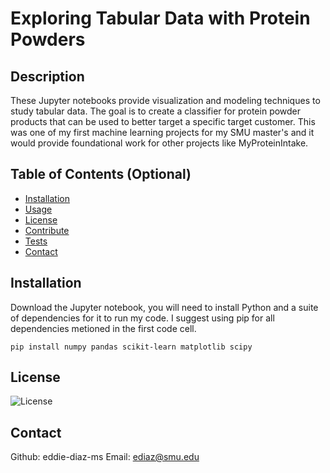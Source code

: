 # Exploring Tabular Data with Protein Powders

## Description

These Jupyter notebooks provide visualization and modeling techniques to study tabular data. The goal is to create a classifier for protein powder products that can be used to better target a specific target customer. This was one of my first machine learning projects for my SMU master's and it would provide foundational work for other projects like MyProteinIntake.

## Table of Contents (Optional)

- [Installation](#installation)
- [Usage](#usage)
- [License](#license)
- [Contribute](#contribute)
- [Tests](#tests)
- [Contact](#contact)

## Installation

Download the Jupyter notebook, you will need to install Python and a suite of dependencies for it to run my code. I suggest using pip for all dependencies metioned in the first code cell.

```
pip install numpy pandas scikit-learn matplotlib scipy
```

## License

![License](https://img.shields.io/badge/License-MIT-blue.svg)


## Contact

Github: eddie-diaz-ms
Email: ediaz@smu.edu
